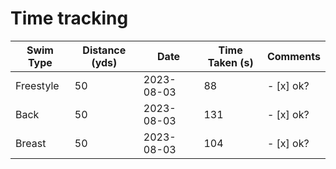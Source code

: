 
# Time tracking

| Swim Type    | Distance (yds) | Date   | Time Taken (s) | Comments | 
|--------------|---------------|---------------|----------------|-----------|
| Freestyle | 50 | 2023-08-03 | 88 | - [x] ok?
| Back | 50 | 2023-08-03 | 131 | - [x] ok?
| Breast | 50 | 2023-08-03 | 104 | - [x] ok?

